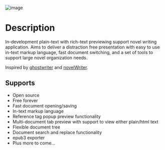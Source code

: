 ![image](https://github.com/Michael-R-R/markup-writer/assets/54217603/423915b3-894f-4eb4-afeb-07827070a926)

# Description
In-development plain-text with rich-text previewing support novel writing application. Aims to deliver 
a distraction free presentation with easy to use in-text markup language, fast document switching, and a set of tools
to support large novel organization needs.

Inspired by <a href="https://github.com/KDE/ghostwriter">ghostwriter</a> and <a href="https://github.com/vkbo/novelWriter">novelWriter</a>.

## Supports
+ Open source
+ Free forever
+ Fast document opening/saving
+ In-text markup language
+ Reference tag popup preview functionality
+ Multi-document tab preview with support to view either plain/html text
+ Flexible document tree
+ Document search and replace functionality
+ epub3 exporter
+ Plus more to come...
